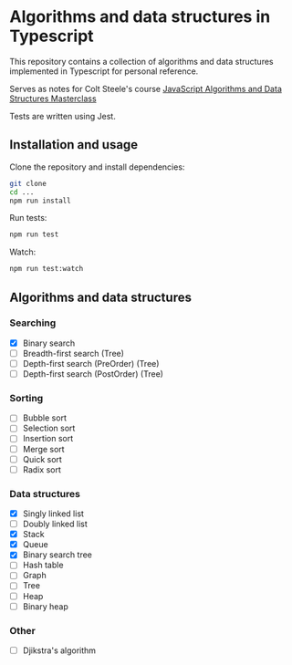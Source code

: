 # Algorithms and data structures in Typescript

This repository contains a collection of algorithms and data structures implemented in Typescript for personal reference.

Serves as notes for Colt Steele's course [JavaScript Algorithms and Data Structures Masterclass
](https://www.udemy.com/course/js-algorithms-and-data-structures-masterclass)

Tests are written using Jest.

## Installation and usage

Clone the repository and install dependencies:

```bash
git clone
cd ...
npm run install
```

Run tests:

```bash
npm run test
```

Watch:

```bash
npm run test:watch
```

## Algorithms and data structures

### Searching

- [x] Binary search
- [ ] Breadth-first search (Tree)
- [ ] Depth-first search (PreOrder) (Tree)
- [ ] Depth-first search (PostOrder) (Tree)

### Sorting

- [ ] Bubble sort
- [ ] Selection sort
- [ ] Insertion sort
- [ ] Merge sort
- [ ] Quick sort
- [ ] Radix sort

### Data structures

- [x] Singly linked list
- [ ] Doubly linked list
- [x] Stack
- [x] Queue
- [x] Binary search tree
- [ ] Hash table
- [ ] Graph
- [ ] Tree
- [ ] Heap
- [ ] Binary heap

### Other

- [ ] Djikstra's algorithm
